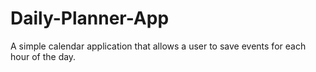 # Daily-Planner-App
A simple calendar application that allows a user to save events for each hour of the day.
